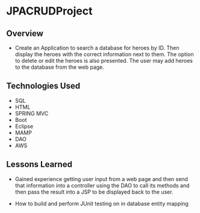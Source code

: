 # JPACRUDProject


## Overview
* Create an Application to search a database for heroes by ID. Then display the heroes with the correct information next to them. The option to delete or edit the heroes is also presented. The user may add heroes to the database from the web page.

## Technologies Used

* SQL
* HTML
* SPRING MVC
* Boot
* Eclipse
* MAMP
* DAO
* AWS

## Lessons Learned
* Gained experience getting user input from a web page and then send that information into a controller using the DAO to call its methods and then pass the result into a JSP to be displayed back to the user.

* How to build and perform JUnit testing on in database entity mapping



